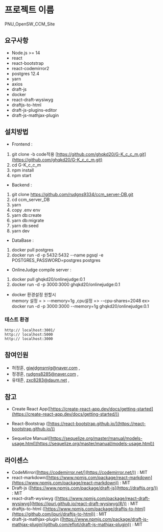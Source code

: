 
# 프로젝트 이름

PNU_OpenSW_CCM_Site

## 요구사항

- Node.js >= 14
- react
- react-bootstrap
- react-codemirror2
- postgres 12.4
- yarn
- axios 
- draft-js
- docker 
- react-draft-wysiwyg
- draftjs-to-html
- draft-js-plugins-editor
- draft-js-mathjax-plugin

## 설치방법

- Frontend :
1. git clone -b code적용 [https://github.com/ghqkd20/G-K_c_c_m.git](https://github.com/ghqkd20/G-K_c_c_m.git)
2. cd G-K_c_c_m
3. npm install
4. npm start

- Backend :
1. git clone https://github.com/rudgns9334/ccm_server-DB.git
2. cd ccm_server_DB
3. yarn
4. copy .env env
5. yarn db:create
6. yarn db:migrate
7. yarn db:seed
8. yarn dev

- DataBase :
1. docker pull postgres
2. docker run -d -p 5432:5432 --name pgsql -e POSTGRES_PASSWORD=postgres postgres

- OnlineJudge compile server :
1. docker pull ghqkd20/onlinejudge:0.1
2. docker run -d -p 3000:3000 ghqkd20/onlinejudge:0.1
* docker 환경설정 원할시  
 memory 설정 = > --memory=1g ,cpu설정 => --cpu-shares=2048
 ex> docker run -d -p 3000:3000 --memory=1g ghqkd20/onlinejudge:0.1

### **테스트 환경**

```
http:// localhost:3001/
http:// localhost:5000
http:// localhost:3000
```

## 참여인원

- 허정훈, [gjwjdgnsrnlg@naver.com](mailto:gjwjdgnsrnlg@naver.com) ,
- 정경훈, [rudgns8285@naver.com](mailto:rudgns8285@naver.com) ,
- 유태준, [zxc8283@daum.net](mailto:zxc8283@daum.net) ,

## 참고

 - Create React App([https://create-react-app.dev/docs/getting-started](https://create-react-app.dev/docs/getting-started/))

 - React-Bootstrap ([https://react-bootstrap.github.io/](https://react-bootstrap.github.io/))
 
 - Sequelize Manual([https://sequelize.org/master/manual/models-usage.html](https://sequelize.org/master/manual/models-usage.html))

## 라이센스

- CodeMirror([https://codemirror.net/](https://codemirror.net/)) : MIT
- react-markdown([https://www.npmjs.com/package/react-markdown](https://www.npmjs.com/package/react-markdown)) : MIT
- Draft-js ([https://www.npmjs.com/package/draft-js](https://draftjs.org/)) : MIT
- react-draft-wysiwyg ([https://www.npmjs.com/package/react-draft-wysiwyg](https://jpuri.github.io/react-draft-wysiwyg/#/))  : MIT
- draftjs-to-html ([https://www.npmjs.com/package/draftjs-to-html](https://github.com/jpuri/draftjs-to-html))  : MIT
- draft-js-mathjax-plugin ([https://www.npmjs.com/package/draft-js-mathjax-plugin](github.com/efloti/draft-js-mathjax-plugin)) : MIT
